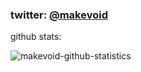 ### twitter: [@makevoid](https://twitter.com/makevoid)

github stats:

![makevoid-github-statistics](https://github-profile-trophy.vercel.app/?username=makevoid)

